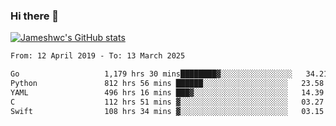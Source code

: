 ### Hi there 👋

[![Jameshwc's GitHub stats](https://github-readme-stats.vercel.app/api?username=jameshwc)](https://github.com/anuraghazra/github-readme-stats)

<!--START_SECTION:waka-->

```txt
From: 12 April 2019 - To: 13 March 2025

Go                   1,179 hrs 30 mins████████▓░░░░░░░░░░░░░░░░   34.21 %
Python               812 hrs 56 mins ██████░░░░░░░░░░░░░░░░░░░   23.58 %
YAML                 496 hrs 16 mins ███▓░░░░░░░░░░░░░░░░░░░░░   14.39 %
C                    112 hrs 51 mins ▓░░░░░░░░░░░░░░░░░░░░░░░░   03.27 %
Swift                108 hrs 34 mins ▓░░░░░░░░░░░░░░░░░░░░░░░░   03.15 %
```

<!--END_SECTION:waka-->